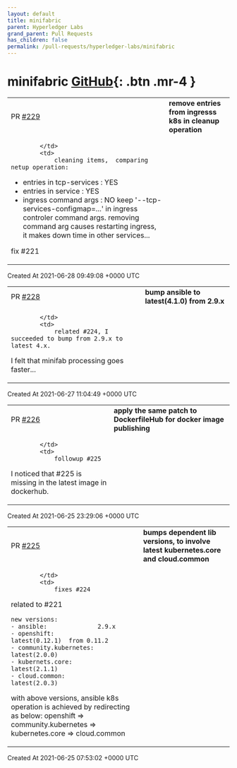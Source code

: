 ```yaml
---
layout: default
title: minifabric
parent: Hyperledger Labs
grand_parent: Pull Requests
has_children: false
permalink: /pull-requests/hyperledger-labs/minifabric
---
```


# minifabric <span class="fs-3 right-align">[GitHub](https://github.com/hyperledger-labs/minifabric){: .btn .mr-4 }</span>


<div>
    <table>
        <tr>
            <td>
                PR <a href="https://github.com/hyperledger-labs/minifabric/pull/229" class=".btn">#229</a>
            </td>
            <td>
                <b>
                    remove entries from ingresss k8s in cleanup operation
                </b>
            </td>
        </tr>
        <tr>
            <td>
                
            </td>
            <td>
                cleaning items,  comparing netup operation:
- entries in tcp-services : YES
- entries in service      : YES
- ingress command args    : NO
    keep '--tcp-services-configmap=...' in ingress controler command args.
    removing command arg causes restarting ingress, it makes down time in other services...

fix #221 
            </td>
        </tr>
    </table>
    <div class="right-align">
        Created At 2021-06-28 09:49:08 +0000 UTC
    </div>
</div>

<div>
    <table>
        <tr>
            <td>
                PR <a href="https://github.com/hyperledger-labs/minifabric/pull/228" class=".btn">#228</a>
            </td>
            <td>
                <b>
                    bump ansible to latest(4.1.0) from 2.9.x
                </b>
            </td>
        </tr>
        <tr>
            <td>
                
            </td>
            <td>
                related #224, I succeeded to bump from 2.9.x to latest 4.x.

I felt that minifab processing goes faster...
            </td>
        </tr>
    </table>
    <div class="right-align">
        Created At 2021-06-27 11:04:49 +0000 UTC
    </div>
</div>

<div>
    <table>
        <tr>
            <td>
                PR <a href="https://github.com/hyperledger-labs/minifabric/pull/226" class=".btn">#226</a>
            </td>
            <td>
                <b>
                    apply the same patch to DockerfileHub for docker image publishing
                </b>
            </td>
        </tr>
        <tr>
            <td>
                
            </td>
            <td>
                followup #225

I noticed that #225 is missing in the latest image in dockerhub.
            </td>
        </tr>
    </table>
    <div class="right-align">
        Created At 2021-06-25 23:29:06 +0000 UTC
    </div>
</div>

<div>
    <table>
        <tr>
            <td>
                PR <a href="https://github.com/hyperledger-labs/minifabric/pull/225" class=".btn">#225</a>
            </td>
            <td>
                <b>
                    bumps dependent lib versions, to involve latest kubernetes.core and cloud.common
                </b>
            </td>
        </tr>
        <tr>
            <td>
                
            </td>
            <td>
                fixes #224
related to #221

```
new versions:
- ansible:              2.9.x
- openshift:            latest(0.12.1)  from 0.11.2
- community.kubernetes: latest(2.0.0)
- kubernets.core:       latest(2.1.1)
- cloud.common:         latest(2.0.3)
```

with above versions, ansible k8s operation is achieved by redirecting as below:
openshift => community.kubernetes => kubernetes.core => cloud.common
            </td>
        </tr>
    </table>
    <div class="right-align">
        Created At 2021-06-25 07:53:02 +0000 UTC
    </div>
</div>

